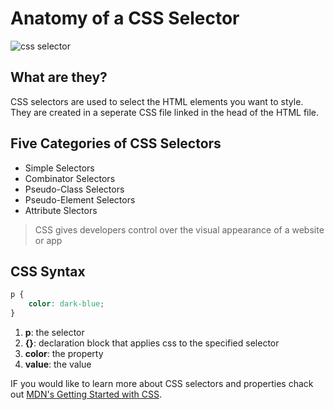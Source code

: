 # Anatomy of a CSS Selector

![css selector](https://images.unsplash.com/photo-1585384107568-5bc588c7eefd?q=80&w=2336&auto=format&fit=crop&ixlib=rb-4.0.3&ixid=M3wxMjA3fDB8MHxwaG90by1wYWdlfHx8fGVufDB8fHx8fA%3D%3D)

## What are they?

CSS selectors are used to select the HTML elements you want to style. They are created in a seperate CSS file linked in the head of the HTML file.

## Five Categories of CSS Selectors
* Simple Selectors
* Combinator Selectors
* Pseudo-Class Selectors
* Pseudo-Element Selectors
* Attribute Slectors

> CSS gives developers control over the visual appearance of a website  or app

## CSS Syntax
```css
p {
    color: dark-blue;
}
```
1. **p**: the selector
2. **{}**: declaration block that applies css to the specified selector
3. **color**: the property
4. **value**: the value

IF you would like to learn more about CSS selectors and properties chack out [MDN's Getting Started with CSS](https://developer.mozilla.org/en-US/docs/Learn_web_development/Core/Styling_basics/Getting_started).